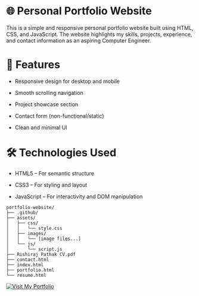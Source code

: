 # **🌐 Personal Portfolio Website**

This is a simple and responsive personal portfolio website built using HTML, CSS, and JavaScript. The website highlights my skills, projects, experience, and contact information as an aspiring Computer Engineer.

# **🚀 Features**
- Responsive design for desktop and mobile

- Smooth scrolling navigation

- Project showcase section

- Contact form (non-functional/static)

- Clean and minimal UI

# **🛠️ Technologies Used**
- HTML5 – For semantic structure

- CSS3 – For styling and layout

- JavaScript – For interactivity and DOM manipulation

```
portfolio-website/
├── .github/
├── assets/
│   ├── css/
│   │   └── style.css
│   ├── images/
│   │   └── [image files...]
│   └── js/
│       └── script.js
├── Rishiraj Pathak CV.pdf
├── contact.html
├── index.html
├── portfolio.html
└── resume.html
```


[![Visit My Portfolio](https://img.shields.io/badge/🚀%20Live%20Demo-Click%20Here-ff69b4?style=for-the-badge&logo=vercel)]([https://rishiraj-pathak-portfolio.vercel.app/](https://rishiraj-personal-portfolio.vercel.app/))



